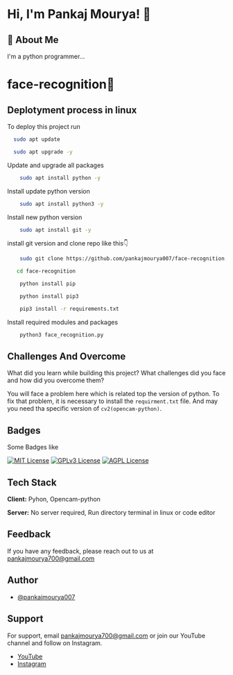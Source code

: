 
# Hi, I'm Pankaj Mourya! 👋


## 🚀 About Me
I'm a python programmer...


# face-recognition👨




## Deplotyment process in linux

To deploy this project run

```bash
  sudo apt update
```

```bash
  sudo apt upgrade -y
```
Update and upgrade all packages

```bash
    sudo apt install python -y
```
Install update python version

```bash
    sudo apt install python3 -y
```
Install new python version

```bash
    sudo apt install git -y
```
install git version and clone repo like this👇
```bash
    sudo git clone https://github.com/pankajmourya007/face-recognition.git
```

```bash
   cd face-recognition 
```

```bash
    python install pip
```


```bash
    python install pip3
```

```bash
    pip3 install -r requirements.txt
```
Install required modules and packages
```bash
    python3 face_recognition.py
```


## Challenges And Overcome

What did you learn while building this project? What challenges did you face and how did you overcome them?

You will face a problem here which is related top the version of python. To fix that problem, it is necessary to install the `requirment.txt` file.
And may you need tha specific version of `cv2(opencam-python)`.
## Badges
Some Badges like

[![MIT License](https://img.shields.io/badge/License-MIT-green.svg)](https://choosealicense.com/licenses/mit/)
[![GPLv3 License](https://img.shields.io/badge/License-GPL%20v3-yellow.svg)](https://opensource.org/licenses/)
[![AGPL License](https://img.shields.io/badge/license-AGPL-blue.svg)](http://www.gnu.org/licenses/agpl-3.0)


## Tech Stack

**Client:** Pyhon, Opencam-python

**Server:** No server required, Run directory terminal in linux or code editor


## Feedback

If you have any feedback, please reach out to us at pankajmourya700@gmail.com


## Author

- [@pankajmourya007](https://www.github.com/pankajmourya007)


## Support

For support, email pankajmourya700@gmail.com or join our YouTube channel and follow on Instagram.

- [YouTube](https://www.youtube.com/channel/UCNmVTiikjLSgPHjYfF9s-zA)
- [Instagram](https://www.instagram.com/pankajmourya0070/)
